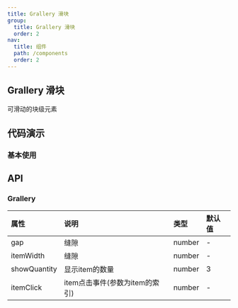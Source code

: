 ```yaml
---
title: Grallery 滑块
group:
  title: Grallery 滑块
  order: 2
nav:
  title: 组件
  path: /components
  order: 2 
---
```



## Grallery 滑块

可滑动的块级元素

## 代码演示

### **基本使用**

<code src="./demo/basic.jsx"></code>

## API

### Grallery
| 属性 | 说明 | 类型 | 默认值 |
| :---- | :---- | :---- | :------ |
| gap | 缝隙 | number | - |
| itemWidth | 缝隙 | number | - |
| showQuantity | 显示item的数量 | number | 3 |
| itemClick | item点击事件(参数为item的索引) | number | - |